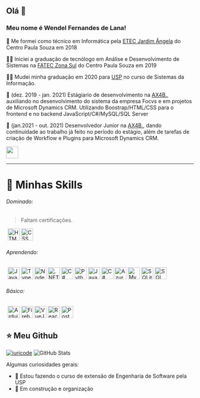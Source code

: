 ## Olá 👋
### Meu nome é <strong>Wendel Fernandes de Lana!</strong>

:school: Me formei como técnico em Informática pela <a href="https://etecjardimangela.com.br/">ETEC Jardim Ângela</a> do Centro Paula Souza em 2018

:man_student: Iniciei a graduação de tecnólogo em Análise e Desenvolvimento de Sistemas na <a href="https://fateczonasul.edu.br">FATEC Zona Sul</a> do Centro Paula Souza em 2019 

:man_technologist: Mudei minha graduação em 2020 para <a href="https://usp.br">USP</a> no curso de Sistemas da Informação.

💼 (dez. 2019 - jan. 2021) Estágiario de desenvolvimento na <a href="https://ax4b.com">AX4B.</a>, auxiliando no desenvolvimento do sistema da empresa Focvs e em projetos de Microsoft Dynamics CRM. Utilizando Boostrap/HTML/CSS para o frontend e no backend JavaScript/C#/MySQL/SQL Server


💼 (jan.2021 - out. 2021) Desenvolvedor Junior na <a href="https://ax4b.com">AX4B.</a>, dando continuidade ao trabalho já feito no período do estágio, além de tarefas de criação de Workflow e Plugins para Microsoft Dynamics CRM.

<a href="https://www.linkedin.com/in/wendel-de-lana/"><img height="32" src="https://img.shields.io/badge/LinkedIn-0077B5?style=for-the-badge&logo=linkedin&logoColor=white"/></a>

----

  # 🚀 Minhas Skills
  
   ###### Dominado:
   > Faltam certificações.
   
   ‎ <img height="32" src="https://img.shields.io/badge/HTML5-E34F26?style=for-the-badge&logo=html5&logoColor=white" alt="HTML5"/>
   <img height="32" src="https://img.shields.io/badge/CSS3-1572B6?style=for-the-badge&logo=css3&logoColor=white" alt="CSS"/>
   ###### Aprendendo:
   ‎ <img height="32" src="https://img.shields.io/badge/JavaScript-323330?style=for-the-badge&logo=javascript&logoColor=F7DF1E" alt="Javascript"/>
   <img height="32" src="https://img.shields.io/badge/TypeScript-007ACC?style=for-the-badge&logo=typescript&logoColor=white" alt="Typescript"/>
   <img height="32" src="https://img.shields.io/badge/Node.js-43853D?style=for-the-badge&logo=node.js&logoColor=white" alt="Nodejs"/>
   <img height="32" src="https://img.shields.io/badge/.NET-5C2D91?style=for-the-badge&logo=.net&logoColor=white" alt=".NET"/>
   <img height="32" src="https://img.shields.io/badge/c%23-%23239120.svg?style=for-the-badge&logo=c-sharp&logoColor=white" alt="C#"/>
   <img height="32" src="https://img.shields.io/badge/Python-14354C?style=for-the-badge&logo=python&logoColor=white" alt="Python"/>
   <img height="32" src="https://img.shields.io/badge/Java-ED8B00?style=for-the-badge&logo=java&logoColor=white" alt="Java"/>
   <img height="32" src="https://img.shields.io/badge/c%23-%23239120.svg?style=for-the-badge&logo=c-sharp&logoColor=white" alt="C#"/>
   <img height="32" src="https://img.shields.io/badge/azure-%230072C6.svg?style=for-the-badge&logo=microsoftazure&logoColor=white" alt="Azure"/>
   <img height="32" src="https://img.shields.io/badge/MySQL-00000F?style=for-the-badge&logo=mysql&logoColor=white" alt="MySQL"/>
   <img height="32" src="https://img.shields.io/badge/sqlite-%2307405e.svg?style=for-the-badge&logo=sqlite&logoColor=white" alt="SQLite"/>
   <img height="32" src="https://img.shields.io/badge/Microsoft%20SQL%20Sever-CC2927?style=for-the-badge&logo=microsoft%20sql%20server&logoColor=white" alt="SQL Server"/>
  
   ###### Básico:
   ‎ <img height="32" src="https://img.shields.io/badge/-Arduino-00979D?style=for-the-badge&logo=Arduino&logoColor=white" alt="Arduino"/>
   <img height="32" src="https://img.shields.io/badge/Firebase-039BE5?style=for-the-badge&logo=Firebase&logoColor=white" alt="Firebase"/>
   <img height="32" src="https://img.shields.io/badge/Vue.js-35495E?style=for-the-badge&logo=vue.js&logoColor=4FC08D" alt="VueJS"/>
   <img height="32" src="https://img.shields.io/badge/React-20232A?style=for-the-badge&logo=react&logoColor=61DAFB" alt="React"/>
   <img height="32" src="https://img.shields.io/badge/PostgreSQL-316192?style=for-the-badge&logo=postgresql&logoColor=white" alt="PostegreSQL"/>
  

## ⭐ Meu Github
[![iuricode](https://github-readme-stats.vercel.app/api/top-langs/?username=WendelLana&hide=html&layout=compact&theme=default)](https://github.com/iuricode/)
![GitHub Stats](https://github-readme-stats.vercel.app/api?username=WendelLana&show_icons=true)

Algumas curiosidades gerais:

- 🔭 Estou fazendo o curso de extensão de Engenharia de Software pela USP
- 🌱 Em construção e organização
<!---
- 👯 Estou colaborando com alguns projetos de amigos
- 🤔 I’m looking for help with ...
- 💬 Ask me about ...
- 📫 How to reach me: 
- ⚡ Fun fact: ...
-->
